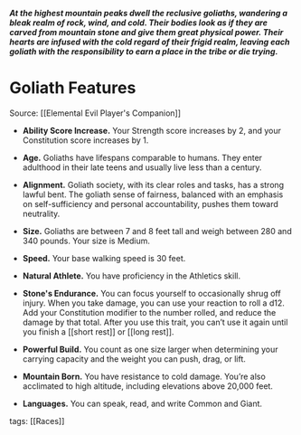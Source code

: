 _**At the highest mountain peaks dwell the reclusive goliaths, wandering a bleak realm of rock, wind, and cold. Their bodies look as if they are carved from mountain stone and give them great physical power. Their hearts are infused with the cold regard of their frigid realm, leaving each goliath with the responsibility to earn a place in the tribe or die trying.**_

# Goliath Features

Source: [[Elemental Evil Player's Companion]]

-   **Ability Score Increase.** Your Strength score increases by 2, and your Constitution score increases by 1.

-   **Age.** Goliaths have lifespans comparable to humans. They enter adulthood in their late teens and usually live less than a century.

-   **Alignment.** Goliath society, with its clear roles and tasks, has a strong lawful bent. The goliath sense of fairness, balanced with an emphasis on self-sufficiency and personal accountability, pushes them toward neutrality.

-   **Size.** Goliaths are between 7 and 8 feet tall and weigh between 280 and 340 pounds. Your size is Medium.

-   **Speed.** Your base walking speed is 30 feet.

-   **Natural Athlete.** You have proficiency in the Athletics skill.

-   **Stone's Endurance.** You can focus yourself to occasionally shrug off injury. When you take damage, you can use your reaction to roll a d12. Add your Constitution modifier to the number rolled, and reduce the damage by that total. After you use this trait, you can’t use it again until you finish a [[short rest]] or [[long rest]].

-   **Powerful Build.** You count as one size larger when determining your carrying capacity and the weight you can push, drag, or lift.

-   **Mountain Born.** You have resistance to cold damage. You’re also acclimated to high altitude, including elevations above 20,000 feet.

-   **Languages.** You can speak, read, and write Common and Giant.

tags: [[Races]]